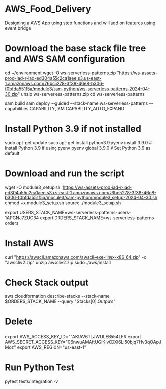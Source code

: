 # AWS_Food_Delivery
Designing a AWS App using step functions and will add on features using event bridge

# Download the base stack file tree and AWS SAM configuration
cd ~/environment
wget -O ws-serverless-patterns.zip "https://ws-assets-prod-iad-r-iad-ed304a55c2ca1aee.s3.us-east-1.amazonaws.com/76bc5278-3f38-46e8-b306-f0bfda551f5a/module3/sam-python/ws-serverless-patterns-2024-04-30.zip"
unzip ws-serverless-patterns.zip
cd ws-serverless-patterns

sam build
sam deploy --guided --stack-name ws-serverless-patterns --capabilities CAPABILITY_IAM CAPABILITY_AUTO_EXPAND

# Install Python 3.9 if not installed
sudo apt-get update
sudo apt-get install python3.9
pyenv install 3.9.0   # Install Python 3.9 if using pyenv
pyenv global 3.9.0    # Set Python 3.9 as default


# Download and run the script
wget -O module3_setup.sh 'https://ws-assets-prod-iad-r-iad-ed304a55c2ca1aee.s3.us-east-1.amazonaws.com/76bc5278-3f38-46e8-b306-f0bfda551f5a/module3/sam-python/module3_setup-2024-04-30.sh'
chmod +x module3_setup.sh
source ./module3_setup.sh

export USERS_STACK_NAME=ws-serverless-patterns-users-1APGNJ7ZUC34
export ORDERS_STACK_NAME=ws-serverless-patterns-orders

# Install AWS
curl "https://awscli.amazonaws.com/awscli-exe-linux-x86_64.zip" -o "awscliv2.zip"
unzip awscliv2.zip
sudo ./aws/install

# Check Stack output
aws cloudformation describe-stacks --stack-name $ORDERS_STACK_NAME --query "Stacks[0].Outputs"

#####
#####
# Delete
#####
####

export AWS_ACCESS_KEY_ID=""AKIAV6TLJWULEB554LFR export AWS_SECRET_ACCESS_KEY="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" export AWS_REGION="us-east-1"

# Run Python Test
pytest tests/integration -v
